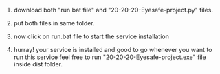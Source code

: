 1. download both "run.bat file" and "20-20-20-Eyesafe-project.py" files.

2. put both files in same folder.

3. now click on run.bat file to start the service installation

4. hurray! your service is installed and good to go whenever you want to run this service feel free to run "20-20-20-Eyesafe-project.exe" file inside dist folder.